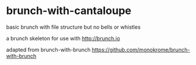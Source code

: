 brunch-with-cantaloupe
======================

basic brunch with file structure but no bells or whistles

a brunch skeleton for use with http://brunch.io 

adapted from brunch-with-brunch https://github.com/monokrome/brunch-with-brunch
